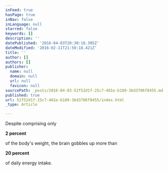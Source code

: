 ```yaml
---
inFeed: true
hasPage: true
inNav: false
inLanguage: null
starred: false
keywords: []
description: ''
datePublished: '2016-04-03T20:30:18.305Z'
dateModified: '2016-02-11T21:50:18.421Z'
title: ''
author: []
authors: []
publisher:
  name: null
  domain: null
  url: null
  favicon: null
sourcePath: _posts/2016-04-03-52f52d1f-25c7-401e-b189-36d3706f8455.md
published: true
url: 52f52d1f-25c7-401e-b189-36d3706f8455/index.html
_type: Article

---
```

Despite comprising only

**2 percent**

of the body's weight, the brain gobbles up more than

**20 percent**

of daily energy intake.